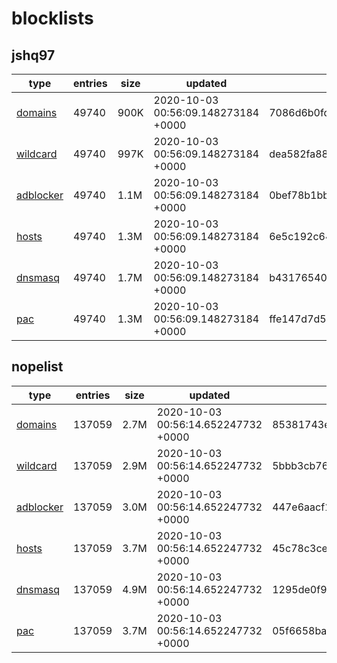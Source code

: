 # blocklists

## jshq97
|type|entries|size|updated|hash (sha1)|
|-|-|-|-|-|
|[domains](https://raw.githubusercontent.com/groveld/blocklists/lists/jshq97/domains.txt)|49740|900K|2020-10-03 00:56:09.148273184 +0000|7086d6b0fd5915deaee02ff3e2347f5cef0de703|
|[wildcard](https://raw.githubusercontent.com/groveld/blocklists/lists/jshq97/wildcard.txt)|49740|997K|2020-10-03 00:56:09.148273184 +0000|dea582fa887a470b06efb1893bbbde4fd9330d86|
|[adblocker](https://raw.githubusercontent.com/groveld/blocklists/lists/jshq97/adblocker.txt)|49740|1.1M|2020-10-03 00:56:09.148273184 +0000|0bef78b1bbb338e326df518bab0aa8c9ba3383c6|
|[hosts](https://raw.githubusercontent.com/groveld/blocklists/lists/jshq97/hosts.txt)|49740|1.3M|2020-10-03 00:56:09.148273184 +0000|6e5c192c64f8788e27e507e2929720898b3c49a9|
|[dnsmasq](https://raw.githubusercontent.com/groveld/blocklists/lists/jshq97/dnsmasq.txt)|49740|1.7M|2020-10-03 00:56:09.148273184 +0000|b431765408ec2fbc5e5cda1f859bb0affedadee1|
|[pac](https://raw.githubusercontent.com/groveld/blocklists/lists/jshq97/pac.txt)|49740|1.3M|2020-10-03 00:56:09.148273184 +0000|ffe147d7d504e938451c6bcd7b4ea37a8baa83c3|

## nopelist
|type|entries|size|updated|hash (sha1)|
|-|-|-|-|-|
|[domains](https://raw.githubusercontent.com/groveld/blocklists/lists/nopelist/domains.txt)|137059|2.7M|2020-10-03 00:56:14.652247732 +0000|85381743efb0878f531701a833cf195c0e3c196b|
|[wildcard](https://raw.githubusercontent.com/groveld/blocklists/lists/nopelist/wildcard.txt)|137059|2.9M|2020-10-03 00:56:14.652247732 +0000|5bbb3cb76cc866e2c39d5b9690b3346cc96c47f9|
|[adblocker](https://raw.githubusercontent.com/groveld/blocklists/lists/nopelist/adblocker.txt)|137059|3.0M|2020-10-03 00:56:14.652247732 +0000|447e6aacf1c5da2c27dc823b63fbcc9fa23e79cd|
|[hosts](https://raw.githubusercontent.com/groveld/blocklists/lists/nopelist/hosts.txt)|137059|3.7M|2020-10-03 00:56:14.652247732 +0000|45c78c3ce1b53051d41c7d6eb75eb63d20239084|
|[dnsmasq](https://raw.githubusercontent.com/groveld/blocklists/lists/nopelist/dnsmasq.txt)|137059|4.9M|2020-10-03 00:56:14.652247732 +0000|1295de0f90d5bd1dbdab603a4a721e758e5fc4fc|
|[pac](https://raw.githubusercontent.com/groveld/blocklists/lists/nopelist/pac.txt)|137059|3.7M|2020-10-03 00:56:14.652247732 +0000|05f6658baac8e84f51a61ae5f6d32e18fabf57c6|
